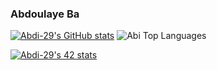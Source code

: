 ### Abdoulaye Ba
[![Abdi-29's GitHub stats](https://github-readme-stats.vercel.app/api?username=Abdi-29&show_icons=true&theme=radical)](https://github.com/anuraghazra/github-readme-stats)
![Abi Top Languages](https://github-readme-stats.vercel.app/api/top-langs/?username=Abdi-29&layout=compact&theme=radical)

[![Abdi-29's 42 stats](https://badge42.vercel.app/api/v2/cl57wpef6000609l7lhotpicy/stats?cursusId=21&coalitionId=59)](https://github.com/JaeSeoKim/badge42)
